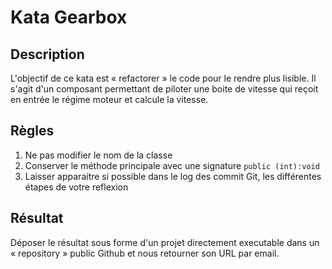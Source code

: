 # Kata Gearbox 

Description
--
L'objectif de ce kata est « refactorer » le code pour le rendre plus lisible. Il s'agit d'un composant permettant de piloter une boite de vitesse qui reçoit en entrée le régime moteur et calcule la vitesse.

Règles
--
1. Ne pas modifier le nom de la classe
2. Conserver le méthode principale avec une signature `public (int):void`
4. Laisser apparaitre si possible dans le log des commit Git, les différentes étapes de votre reflexion

Résultat
--
Déposer le résultat sous forme d'un projet directement executable dans un « repository » public Github et nous retourner son URL par email.